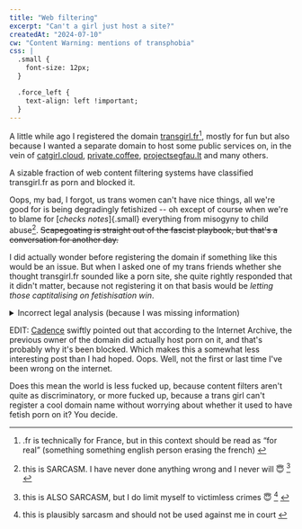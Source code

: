 ```yaml
---
title: "Web filtering"
excerpt: "Can't a girl just host a site?"
createdAt: "2024-07-10"
cw: "Content Warning: mentions of transphobia"
css: |
  .small {
    font-size: 12px;
  }

  .force_left {
    text-align: left !important;
  }
---
```


A little while ago I registered the domain
[transgirl.fr](https://transgirl.fr)<a href="#fn1" class="footnote-ref"
id="fnref1" role="doc-noteref"><sup>1</sup></a>, mostly for fun but also because I
wanted a separate domain to host some public services on, in the vein of
[catgirl.cloud](https://catgirl.cloud),
[private.coffee](https://private.coffee),
[projectsegfau.lt](https://projectsegfau.lt/) and many others.

A sizable fraction of web content filtering systems have classified
transgirl.fr as porn and blocked it.

Oops, my bad, I forgot, us trans women can't have nice things, all we're good
for is being degradingly fetishized -- oh except of course when we're to blame
for [*checks notes*]{.small} everything from misogyny to child
abuse<a href="#fn2" class="footnote-ref" id="fnref2"
role="doc-noteref"><sup>2</sup></a>. ~~Scapegoating is straight out of the
fascist playbook, but that's a conversation for another day.~~

I did actually wonder before registering the domain if something like this
would be an issue. But when I asked one of my trans friends whether she thought
transgirl.fr sounded like a porn site, she quite rightly responded that it
didn't matter, because not registering it on that basis would be *letting those
captitalising on fetishisation win*.

<details class="dropdown">
<summary>Incorrect legal analysis (because I was missing information)</summary>
<div class="content">

But I really didn't think that it would be this bad. As is, there is a strong
argument that this filtering is actually illegal in the UK -- the filter has no
evidence that transgirl.fr should be blocked other than the reference to a
trans person, and "Gender reassignment" is a protected characteristic under the
Equality Act 2010.

Even the argument that these filters are just statistical systems, and in the
real world "trans girl" is a phrase commonly associated with porn (and the
further stretch that this somehow absolves the designers of the system) falls
flat -- the Equality Act 2010 further protects against "indirect
discrimination", i.e. discrimination caused by systems that are applied equally
but put some people at a disadvantage based on a protected characteristic.

I'm not a lawyer, but any potential litigation would probably hinge on 2010
c.15 s.19 2.d: whether the web filtering designers can show their
discriminatory system to be "a proportionate means of achieving a legitimate
aim."

It's not.

</div>
</details>

EDIT: [Cadence](https://cadence.moe) swiftly pointed out that according to the
Internet Archive, the previous owner of the domain did actually host porn on
it, and that's probably why it's been blocked. Which makes this a somewhat less
interesting post than I had hoped. Oops. Well, not the first or last time I've
been wrong on the internet.

Does this mean the world is less fucked up, because content filters aren't
quite as discriminatory, or more fucked up, because a trans girl can't register
a cool domain name without worrying about whether it used to have fetish porn
on it? You decide.

<section class="footnotes footnotes-end-of-document" role="doc-endnotes">
	<hr>
	<ol>
		<li id="fn1" role="doc-endnote">
			<p>
				.fr is technically for France, but in this context should be
				read as “for real” (something something english person erasing
				the french)
				<a href="#fnref1" class="footnote-back" role="doc-backlink">↩︎</a>
			</p>
		</li>
		<li id="fn2" role="doc-endnote">
			<p>
				this is SARCASM. I have never done anything wrong and I never will 😇
				<a href="#fn3" class="footnote-ref" id="fnref3" role="doc-noteref"><sup>3</sup></a>
				<a href="#fnref2" class="footnote-back" role="doc-backlink">↩︎</a>
			</p>
		</li>
		<li id="fn3" role="doc-endnote">
			<p>
				this is ALSO SARCASM, but I do limit myself to victimless crimes 😇
				<a href="#fn4" class="footnote-ref" id="fnref4" role="doc-noteref"><sup>4</sup></a>
				<a href="#fnref3" class="footnote-back" role="doc-backlink">↩︎</a>
			</p>
		</li>
		<li id="fn4" role="doc-endnote">
			<p>
				this is plausibly sarcasm and should not be used against me in court
				<a href="#fnref4" class="footnote-back" role="doc-backlink">↩︎</a>
			</p>
		</li>
	</ol>
</section>
